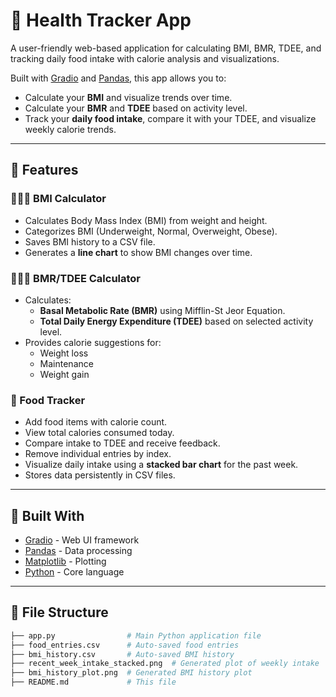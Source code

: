 # 🧮 Health Tracker App

A user-friendly web-based application for calculating BMI, BMR, TDEE, and tracking daily food intake with calorie analysis and visualizations.

Built with [Gradio](https://gradio.app/) and [Pandas](https://pandas.pydata.org/), this app allows you to:
- Calculate your **BMI** and visualize trends over time.
- Calculate your **BMR** and **TDEE** based on activity level.
- Track your **daily food intake**, compare it with your TDEE, and visualize weekly calorie trends.

---

## 🚀 Features

### 👨🏻‍⚕️ BMI Calculator
- Calculates Body Mass Index (BMI) from weight and height.
- Categorizes BMI (Underweight, Normal, Overweight, Obese).
- Saves BMI history to a CSV file.
- Generates a **line chart** to show BMI changes over time.

### 🏋🏻‍♂️ BMR/TDEE Calculator
- Calculates:
  - **Basal Metabolic Rate (BMR)** using Mifflin-St Jeor Equation.
  - **Total Daily Energy Expenditure (TDEE)** based on selected activity level.
- Provides calorie suggestions for:
  - Weight loss
  - Maintenance
  - Weight gain

### 🥪 Food Tracker
- Add food items with calorie count.
- View total calories consumed today.
- Compare intake to TDEE and receive feedback.
- Remove individual entries by index.
- Visualize daily intake using a **stacked bar chart** for the past week.
- Stores data persistently in CSV files.

---

## 🧱 Built With

- [Gradio](https://gradio.app/) - Web UI framework
- [Pandas](https://pandas.pydata.org/) - Data processing
- [Matplotlib](https://matplotlib.org/) - Plotting
- [Python](https://www.python.org/) - Core language

---

## 📁 File Structure

```bash
├── app.py                # Main Python application file
├── food_entries.csv      # Auto-saved food entries
├── bmi_history.csv       # Auto-saved BMI history
├── recent_week_intake_stacked.png  # Generated plot of weekly intake
├── bmi_history_plot.png  # Generated BMI history plot
├── README.md             # This file
